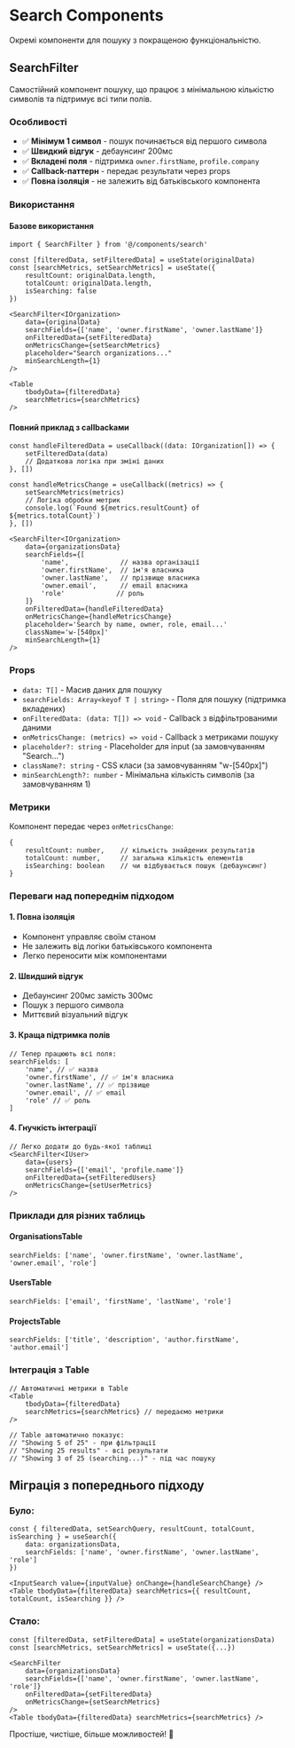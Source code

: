 # Search Components

Окремі компоненти для пошуку з покращеною функціональністю.

## SearchFilter

Самостійний компонент пошуку, що працює з мінімальною кількістю символів та підтримує всі типи
полів.

### Особливості

- ✅ **Мінімум 1 символ** - пошук починається від першого символа
- ✅ **Швидкий відгук** - дебаунсинг 200мс
- ✅ **Вкладені поля** - підтримка `owner.firstName`, `profile.company`
- ✅ **Callback-паттерн** - передає результати через props
- ✅ **Повна ізоляція** - не залежить від батьківського компонента

### Використання

#### Базове використання

```tsx
import { SearchFilter } from '@/components/search'

const [filteredData, setFilteredData] = useState(originalData)
const [searchMetrics, setSearchMetrics] = useState({
	resultCount: originalData.length,
	totalCount: originalData.length,
	isSearching: false
})

<SearchFilter<IOrganization>
	data={originalData}
	searchFields={['name', 'owner.firstName', 'owner.lastName']}
	onFilteredData={setFilteredData}
	onMetricsChange={setSearchMetrics}
	placeholder="Search organizations..."
	minSearchLength={1}
/>

<Table
	tbodyData={filteredData}
	searchMetrics={searchMetrics}
/>
```

#### Повний приклад з callbackами

```tsx
const handleFilteredData = useCallback((data: IOrganization[]) => {
	setFilteredData(data)
	// Додаткова логіка при зміні даних
}, [])

const handleMetricsChange = useCallback((metrics) => {
	setSearchMetrics(metrics)
	// Логіка обробки метрик
	console.log(`Found ${metrics.resultCount} of ${metrics.totalCount}`)
}, [])

<SearchFilter<IOrganization>
	data={organizationsData}
	searchFields={[
		'name',             // назва організації
		'owner.firstName',  // ім'я власника
		'owner.lastName',   // прізвище власника
		'owner.email',      // email власника
		'role'             // роль
	]}
	onFilteredData={handleFilteredData}
	onMetricsChange={handleMetricsChange}
	placeholder='Search by name, owner, role, email...'
	className='w-[540px]'
	minSearchLength={1}
/>
```

### Props

- `data: T[]` - Масив даних для пошуку
- `searchFields: Array<keyof T | string>` - Поля для пошуку (підтримка вкладених)
- `onFilteredData: (data: T[]) => void` - Callback з відфільтрованими даними
- `onMetricsChange: (metrics) => void` - Callback з метриками пошуку
- `placeholder?: string` - Placeholder для input (за замовчуванням "Search...")
- `className?: string` - CSS класи (за замовчуванням "w-[540px]")
- `minSearchLength?: number` - Мінімальна кількість символів (за замовчуванням 1)

### Метрики

Компонент передає через `onMetricsChange`:

```tsx
{
	resultCount: number,    // кількість знайдених результатів
	totalCount: number,     // загальна кількість елементів
	isSearching: boolean    // чи відбувається пошук (дебаунсинг)
}
```

### Переваги над попереднім підходом

#### 1. **Повна ізоляція**

- Компонент управляє своїм станом
- Не залежить від логіки батьківського компонента
- Легко переносити між компонентами

#### 2. **Швидший відгук**

- Дебаунсинг 200мс замість 300мс
- Пошук з першого символа
- Миттєвий візуальний відгук

#### 3. **Краща підтримка полів**

```tsx
// Тепер працюють всі поля:
searchFields: [
	'name', // ✅ назва
	'owner.firstName', // ✅ ім'я власника
	'owner.lastName', // ✅ прізвище
	'owner.email', // ✅ email
	'role' // ✅ роль
]
```

#### 4. **Гнучкість інтеграції**

```tsx
// Легко додати до будь-якої таблиці
<SearchFilter<IUser>
	data={users}
	searchFields={['email', 'profile.name']}
	onFilteredData={setFilteredUsers}
	onMetricsChange={setUserMetrics}
/>
```

### Приклади для різних таблиць

#### OrganisationsTable

```tsx
searchFields: ['name', 'owner.firstName', 'owner.lastName', 'owner.email', 'role']
```

#### UsersTable

```tsx
searchFields: ['email', 'firstName', 'lastName', 'role']
```

#### ProjectsTable

```tsx
searchFields: ['title', 'description', 'author.firstName', 'author.email']
```

### Інтеграція з Table

```tsx
// Автоматичні метрики в Table
<Table
	tbodyData={filteredData}
	searchMetrics={searchMetrics} // передаємо метрики
/>

// Table автоматично показує:
// "Showing 5 of 25" - при фільтрації
// "Showing 25 results" - всі результати
// "Showing 3 of 25 (searching...)" - під час пошуку
```

## Міграція з попереднього підходу

### Було:

```tsx
const { filteredData, setSearchQuery, resultCount, totalCount, isSearching } = useSearch({
	data: organizationsData,
	searchFields: ['name', 'owner.firstName', 'owner.lastName', 'role']
})

<InputSearch value={inputValue} onChange={handleSearchChange} />
<Table tbodyData={filteredData} searchMetrics={{ resultCount, totalCount, isSearching }} />
```

### Стало:

```tsx
const [filteredData, setFilteredData] = useState(organizationsData)
const [searchMetrics, setSearchMetrics] = useState({...})

<SearchFilter
	data={organizationsData}
	searchFields={['name', 'owner.firstName', 'owner.lastName', 'role']}
	onFilteredData={setFilteredData}
	onMetricsChange={setSearchMetrics}
/>
<Table tbodyData={filteredData} searchMetrics={searchMetrics} />
```

Простіше, чистіше, більше можливостей! 🚀
